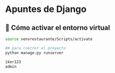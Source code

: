 # Apuntes de Django  
## 📌 Cómo activar el entorno virtual  
```bash
source venvrestaurante/Scripts/activate

## para coerrer el proyecto 
python manage.py runserver

iker123
admin
